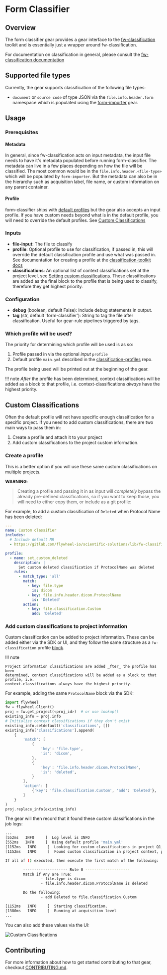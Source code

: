 <!-- markdownlint-disable code-block-style -->
# Form Classifier

## Overview

The form classifier gear provides a gear interface to the
[fw-classification](https://gitlab.com/flywheel-io/scientific-solutions/lib/fw-classification)
toolkit and is essentially just a wrapper around fw-classification.

For documentation on classification in general, please consult the
[fw-classification documentation](https://flywheel-io.gitlab.io/scientific-solutions/lib/fw-classification/)

## Supported file types

Currently, the gear supports classification of the following file types:

* `document` or `source code` of type JSON via the `file.info.header.form` namespace 
which is populated using the 
[form-importer](https://gitlab.com/flywheel-io/scientific-solutions/gears/form-importer)
gear.

## Usage

### Prerequisites

#### Metadata

In general, since fw-classification acts on input metadata, the input file needs to have
it's metadata populated before running form-classifier. The metadata can live in a few
places depending on how the file will be classified.  The most common would be in the
`file.info.header.<file-type>` which will be populated by `form-importer`.  But
the metadata can also be in the hierarchy such as acquisition label, file name, or 
custom information on any parent container.

#### Profile

form-classifier ships with [default
profiles](./nacc_gear_form_classifier/classification_profiles)
but the gear also accepts an input profile.  If you have custom needs beyond what is in
the default profile, you will need to override the default profiles. See [Custom
Classifications](#custom-classifications)

### Inputs

* __file-input__: The file to classify
* __profile__: Optional profile to use for classification, if passed in, this
will override the default classification profile and use what was passed in.
See documentation for creating a profile at the
[classification-toolkit
docs](https://flywheel-io.gitlab.io/scientific-solutions/lib/fw-classification/fw-classification/profile/)
* __classifications__: An optional list of context classifications set at the
project level, see
[Setting custom classifications](#custom-classifications).  These
classifications are added as the final block to the profile that is being
used to classify, therefore they get highest priority.

### Configuration

* __debug__ (boolean, default False): Include debug statements in output.
* __tag__ (str, default 'form-classifier'): String to tag the file after
classification. Useful for gear-rule pipelines triggered by tags.

### Which profile will be used?

The priority for determining which profile will be used is as so:

1. Profile passed in via the optional _input_ `profile`
2. Default profile `main.yml` described in the
[classification-profiles](https://gitlab.com/flywheel-io/scientific-solutions/lib/fw-classification-profiles)
repo.

The profile being used will be printed out at the beginning of the gear.

!!! note
    _After_ the profile has been determined, context classifications will be
    added as a block to that profile, i.e. context-classifications _always_ have the
    highest priority.

## Custom Classifications

Often the default profile will not have specific enough classification for a specific
project.  If you need to add custom classifications, there are two main ways to pass
them in:

1. Create a profile and attach it to your project
2. Add custom classifications to the project custom information.

### Create a profile

This is a better option if you will use these same custom classifications on multiple
projects.

__WARNING__:

> Creating a profile and passing it in as input will _completely_ bypass the already
> pre-defined classifications, so if you want to keep those, you will need to either copy
> them, or include as a git profile:

For example, to add a custom classification of `Deleted` when Protocol Name has been
deleted:

```yaml
---
name: Custom classifier
includes:
  # Include default MR
  - https://gitlab.com/flywheel-io/scientific-solutions/lib/fw-classification-profiles$profiles/MR.yaml

profile:
  - name: set_custom_deleted
    description: |
      Set custom deleted classification if ProtocolName was deleted
    rules:
      - match_type: 'all'
        match:
          - key: file.type
            is: dicom
          - key: file.info.header.dicom.ProtocolName
            is: 'Deleted'
        action:
          - key: file.classification.Custom
            add: 'Deleted'
```

### Add custom classifications to project information

Custom classification can be added to project information.  These can be added either
via the SDK or UI, and they follow the same structure as a `fw-classification` profile
[block](https://flywheel-io.gitlab.io/scientific-solutions/lib/fw-classification/fw-classification/profile/#block).

!!! note

    Project information classifications are added _fter_ the profile has been
    determined, context classifications will be added as a block to that profile, i.e.
    context-classifications always have the highest priority.

For example, adding the same `ProtocolName` block via the SDK:

```python
import flywheel
fw = flywheel.Client()
proj = fw.get_project(<proj_id>)  # or use lookup()
existing_info = proj.info
# Initialize context classifications if they don't exist
existing_info.setdefault('classifications', [])
existing_info['classifications'].append(
    {
        'match': [
            {
                'key': 'file.type',
                'is': 'dicom',
            },
            {
                'key': 'file.info.header.dicom.ProtocolName',
                'is': 'deleted',
            }
        ],
        'action': [
            {'key': 'file.classification.Custom', 'add': 'Deleted'},
        ]
    }
)
proj.replace_info(existing_info)
```

The gear will then record that it found these custom classifications in the job logs:

```bash
...
[552ms   INFO     ]  Log level is INFO
[552ms   INFO     ]  Using default profile 'main.yml'
[1152ms   INFO     ]  Looking for custom classifications in project Q1_Q2_2022
[1152ms   INFO     ]  Found custom classification in project context, parsed as:

If all of () executed, then execute the first match of the following:

        -------------------- Rule 0 --------------------
        Match if Any are True:
                - file.type is dicom
                - file.info.header.dicom.ProtocolName is deleted

        Do the following:
                - add Deleted to file.classification.Custom

[1152ms   INFO     ]  Starting classification.
[1380ms   INFO     ]  Running at acquisition level
...
```

You can also add these values via the UI:

![Custom Classifications](./docs/images/custom-classifications-ui.png)

## Contributing

For more information about how to get started contributing to that gear,
checkout [CONTRIBUTING.md](CONTRIBUTING.md).
